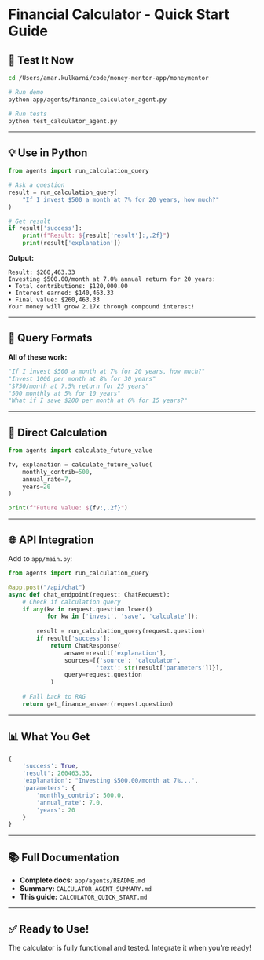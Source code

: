 # Financial Calculator - Quick Start Guide

## 🚀 Test It Now

```bash
cd /Users/amar.kulkarni/code/money-mentor-app/moneymentor

# Run demo
python app/agents/finance_calculator_agent.py

# Run tests
python test_calculator_agent.py
```

---

## 💡 Use in Python

```python
from agents import run_calculation_query

# Ask a question
result = run_calculation_query(
    "If I invest $500 a month at 7% for 20 years, how much?"
)

# Get result
if result['success']:
    print(f"Result: ${result['result']:,.2f}")
    print(result['explanation'])
```

**Output:**
```
Result: $260,463.33
Investing $500.00/month at 7.0% annual return for 20 years:
• Total contributions: $120,000.00
• Interest earned: $140,463.33
• Final value: $260,463.33
Your money will grow 2.17x through compound interest!
```

---

## 📝 Query Formats

**All of these work:**

```python
"If I invest $500 a month at 7% for 20 years, how much?"
"Invest 1000 per month at 8% for 30 years"
"$750/month at 7.5% return for 25 years"
"500 monthly at 5% for 10 years"
"What if I save $200 per month at 6% for 15 years?"
```

---

## 🔧 Direct Calculation

```python
from agents import calculate_future_value

fv, explanation = calculate_future_value(
    monthly_contrib=500,
    annual_rate=7,
    years=20
)

print(f"Future Value: ${fv:,.2f}")
```

---

## 🌐 API Integration

Add to `app/main.py`:

```python
from agents import run_calculation_query

@app.post("/api/chat")
async def chat_endpoint(request: ChatRequest):
    # Check if calculation query
    if any(kw in request.question.lower() 
           for kw in ['invest', 'save', 'calculate']):
        
        result = run_calculation_query(request.question)
        if result['success']:
            return ChatResponse(
                answer=result['explanation'],
                sources=[{'source': 'calculator', 
                         'text': str(result['parameters'])}],
                query=request.question
            )
    
    # Fall back to RAG
    return get_finance_answer(request.question)
```

---

## 📊 What You Get

```python
{
    'success': True,
    'result': 260463.33,
    'explanation': "Investing $500.00/month at 7%...",
    'parameters': {
        'monthly_contrib': 500.0,
        'annual_rate': 7.0,
        'years': 20
    }
}
```

---

## 📚 Full Documentation

- **Complete docs:** `app/agents/README.md`
- **Summary:** `CALCULATOR_AGENT_SUMMARY.md`
- **This guide:** `CALCULATOR_QUICK_START.md`

---

## ✅ Ready to Use!

The calculator is fully functional and tested. Integrate it when you're ready!

